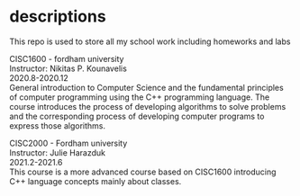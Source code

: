 # descriptions

This repo is used to store all my school work including homeworks and labs 

CISC1600 - fordham university  
Instructor: Nikitas P. Kounavelis <br  />
2020.8-2020.12  
General introduction to Computer Science and the fundamental principles of computer programming using the C++ programming language.
The course introduces the process of developing algorithms to solve problems and the corresponding process of developing computer programs to express those algorithms.

CISC2000 - Fordham university  
Instructor: Julie Harazduk  
2021.2-2021.6  
This course is a more advanced course based on CISC1600 introducing C++ language concepts mainly about classes.
